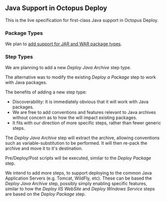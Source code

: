 ## Java Support in Octopus Deploy

This is the live specification for first-class Java support in Octopus Deploy.

### Package Types

We plan to [add support for JAR and WAR package types](jar-packages.md).

### Step Types

We are planning to add a new _Deploy Java Archive_ step type.

The alternative was to modify the existing _Deploy a Package_ step to work with Java packages.  

The benefits of adding a new step type:

- Discoverability: It is immediately obvious that it will work with Java packages. 
- We are free to add conventions and features relevant to Java archives without concern as to how the will impact existing packages.
- It fits with our direction of more specific steps, rather than fewer generic steps.

The _Deploy Java Archive_ step will extract the archive, allowing conventions such as variable-substitution to be performed. It will then re-pack the archive and move it to it's destination.

Pre/Deploy/Post scripts will be executed, similar to the _Deploy Package_ step.

We intend to add more steps, to support deploying to the common Java Application Servers (e.g. Tomcat, WildFly, etc). These can be based the _Deploy Java Archive_ step, possibly simply enabling specific features, similar to how the _Deploy IIS WebSite_ and _Deploy Windows Service_ steps are based on the _Deploy Package_ step. 